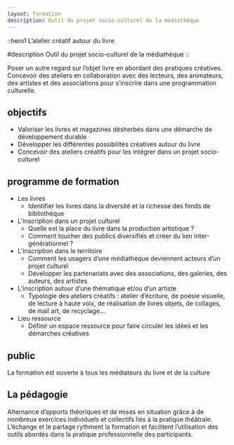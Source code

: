```yaml
---
layout: formation
description: Outil du projet socio-culturel de la médiathèque
---
```


::hero1
L’atelier créatif autour du livre

#description
Outil du projet socio-culturel de la médiathèque
::

Poser un autre regard sur l’objet livre en abordant des pratiques créatives. Concevoir des ateliers en collaboration avec des lecteurs, des animateurs, des artistes et des associations pour s’inscrire dans une programmation culturelle.
## objectifs
- Valoriser les livres et magazines désherbés dans une démarche de développement durable
- Développer les différentes possibilités créatives autour du livre
- Concevoir des ateliers créatifs pour les intégrer dans un projet socio-culturel
## programme de formation
- Les livres
    - Identifier les livres dans la diversité et la richesse des fonds de bibliothèque
- L’inscription dans un projet culturel
    - Quelle est la place du livre dans la production artistique ?
    - Comment toucher des publics diversifiés et créer du lien inter-générationnel ?
- L’inscription dans le territoire
    - Comment les usagers d’une médiathèque deviennent acteurs d’un projet culturel
    - Développer les partenariats avec des associations, des galeries, des auteurs, des artistes
- L’inscription autour d’une thématique et/ou d’un artiste
    - Typologie des ateliers créatifs : atelier d’écriture, de poésie visuelle, de lecture à haute voix, 
    de réalisation de livres objets, de collages, de mail art, de recyclage...
- Lieu ressource
    - Définir un espace ressource pour faire circuler les idées et les démarches créatives
## public
La formation est ouverte à tous les médiateurs du livre et de la culture

## La pédagogie

Alternance d’apports théoriques et de mises en situation grâce à de nombreux exercices individuels et collectifs liés à la pratique théâtrale. L’échange et le partage rythment la formation et facilitent l’utilisation des outils abordés dans la pratique professionnelle des participants.
